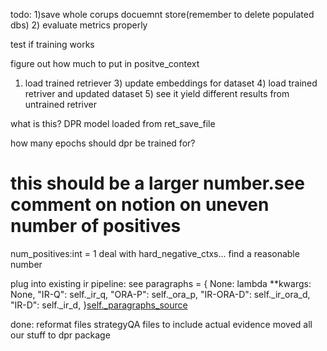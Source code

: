 todo:
1)save whole corups docuemnt store(remember to delete populated dbs)
2) evaluate metrics properly

test if training works

figure out how much to put in positve_context

1) load trained retriever 3) update embeddings for dataset 4) load trained retriver and updated dataset 5) see it yield
   different results from untrained retriver

what is this? DPR model loaded from ret_save_file

how many epochs should dpr be trained for?

# this should be a larger number.see comment on notion on uneven number of positives

num_positives:int = 1 deal with hard_negative_ctxs... find a reasonable number

plug into existing ir pipeline:
see paragraphs = { None: lambda **kwargs: None,
"IR-Q": self._ir_q,
"ORA-P": self._ora_p,
"IR-ORA-D": self._ir_ora_d,
"IR-D": self._ir_d, }[self._paragraphs_source](**kwargs)

done:
reformat files strategyQA files to include actual evidence moved all our stuff to dpr package
